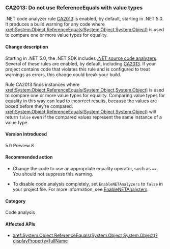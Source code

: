 ### CA2013: Do not use ReferenceEquals with value types

.NET code analyzer rule [CA2013](/visualstudio/code-quality/ca2013) is enabled, by default, starting in .NET 5.0. It produces a build warning for any code where <xref:System.Object.ReferenceEquals(System.Object,System.Object)> is used to compare one or more value types for equality.

#### Change description

Starting in .NET 5.0, the .NET SDK includes [.NET source code analyzers](../../../../docs/fundamentals/productivity/code-analysis.md). Several of these rules are enabled, by default, including [CA2013](/visualstudio/code-quality/ca2013). If your project contains code that violates this rule and is configured to treat warnings as errors, this change could break your build.

Rule CA2013 finds instances where <xref:System.Object.ReferenceEquals(System.Object,System.Object)> is used to compare one or more value types for equality. Comparing value types for equality in this way can lead to incorrect results, because the values are boxed before they're compared. <xref:System.Object.ReferenceEquals(System.Object,System.Object)> will return `false` even if the compared values represent the same instance of a value type.

#### Version introduced

5.0 Preview 8

#### Recommended action

- Change the code to use an appropriate equality operator, such as `==`. You should not suppress this warning.

- To disable code analysis completely, set `EnableNETAnalyzers` to `false` in your project file. For more information, see [EnableNETAnalyzers](../../../../docs/core/project-sdk/msbuild-props.md#enablenetanalyzers).

#### Category

Code analysis

#### Affected APIs

- <xref:System.Object.ReferenceEquals(System.Object,System.Object)?displayProperty=fullName>

<!--

#### Affected APIs

- `M:System.Object.ReferenceEquals(System.Object,System.Object)`

-->
